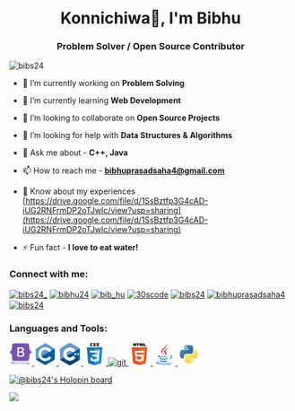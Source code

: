 <h1 align="center">Konnichiwa👋, I'm Bibhu</h1>
<h3 align="center">Problem Solver / Open Source Contributor</h3>

<p align="left"> <img src="https://komarev.com/ghpvc/?username=bibs24&label=Profile%20views&color=0e75b6&style=flat" alt="bibs24" /> </p>

- 🔭 I’m currently working on **Problem Solving**

- 🌱 I’m currently learning **Web Development**

- 👯 I’m looking to collaborate on **Open Source Projects**

- 🤝 I’m looking for help with **Data Structures & Algorithms**

- 💬 Ask me about - **C++, Java**

- 📫 How to reach me - **bibhuprasadsaha4@gmail.com**

- 📄 Know about my experiences [https://drive.google.com/file/d/1SsBztfp3G4cAD-iUG2RNFrmDP2oTJwIc/view?usp=sharing](https://drive.google.com/file/d/1SsBztfp3G4cAD-iUG2RNFrmDP2oTJwIc/view?usp=sharing)

- ⚡ Fun fact - **I love to eat water!**

<h3 align="left">Connect with me:</h3>
<p align="left">
<a href="https://twitter.com/bibs24_" target="blank"><img align="center" src="https://raw.githubusercontent.com/rahuldkjain/github-profile-readme-generator/master/src/images/icons/Social/twitter.svg" alt="bibs24_" height="30" width="40" /></a>
<a href="https://linkedin.com/in/bibhu24" target="blank"><img align="center" src="https://raw.githubusercontent.com/rahuldkjain/github-profile-readme-generator/master/src/images/icons/Social/linked-in-alt.svg" alt="bibhu24" height="30" width="40" /></a>
<a href="https://instagram.com/bib_hu" target="blank"><img align="center" src="https://raw.githubusercontent.com/rahuldkjain/github-profile-readme-generator/master/src/images/icons/Social/instagram.svg" alt="bib_hu" height="30" width="40" /></a>
<a href="https://www.youtube.com/c/30scode" target="blank"><img align="center" src="https://raw.githubusercontent.com/rahuldkjain/github-profile-readme-generator/master/src/images/icons/Social/youtube.svg" alt="30scode" height="30" width="40" /></a>
<a href="https://www.codechef.com/users/bibs24" target="blank"><img align="center" src="https://cdn.jsdelivr.net/npm/simple-icons@3.1.0/icons/codechef.svg" alt="bibs24" height="30" width="40" /></a>
<a href="https://www.hackerrank.com/bibhuprasadsaha4" target="blank"><img align="center" src="https://raw.githubusercontent.com/rahuldkjain/github-profile-readme-generator/master/src/images/icons/Social/hackerrank.svg" alt="bibhuprasadsaha4" height="30" width="40" /></a>
<a href="https://www.leetcode.com/bibs24" target="blank"><img align="center" src="https://raw.githubusercontent.com/rahuldkjain/github-profile-readme-generator/master/src/images/icons/Social/leet-code.svg" alt="bibs24" height="30" width="40" /></a>
</p>

<h3 align="left">Languages and Tools:</h3>
<p align="left"> <a href="https://getbootstrap.com" target="_blank" rel="noreferrer"> <img src="https://raw.githubusercontent.com/devicons/devicon/master/icons/bootstrap/bootstrap-plain-wordmark.svg" alt="bootstrap" width="40" height="40"/> </a> <a href="https://www.cprogramming.com/" target="_blank" rel="noreferrer"> <img src="https://raw.githubusercontent.com/devicons/devicon/master/icons/c/c-original.svg" alt="c" width="40" height="40"/> </a> <a href="https://www.w3schools.com/cpp/" target="_blank" rel="noreferrer"> <img src="https://raw.githubusercontent.com/devicons/devicon/master/icons/cplusplus/cplusplus-original.svg" alt="cplusplus" width="40" height="40"/> </a> <a href="https://www.w3schools.com/css/" target="_blank" rel="noreferrer"> <img src="https://raw.githubusercontent.com/devicons/devicon/master/icons/css3/css3-original-wordmark.svg" alt="css3" width="40" height="40"/> </a> <a href="https://git-scm.com/" target="_blank" rel="noreferrer"> <img src="https://www.vectorlogo.zone/logos/git-scm/git-scm-icon.svg" alt="git" width="40" height="40"/> </a> <a href="https://www.w3.org/html/" target="_blank" rel="noreferrer"> <img src="https://raw.githubusercontent.com/devicons/devicon/master/icons/html5/html5-original-wordmark.svg" alt="html5" width="40" height="40"/> </a> <a href="https://www.java.com" target="_blank" rel="noreferrer"> <img src="https://raw.githubusercontent.com/devicons/devicon/master/icons/java/java-original.svg" alt="java" width="40" height="40"/> </a> <a href="https://www.python.org" target="_blank" rel="noreferrer"> <img src="https://raw.githubusercontent.com/devicons/devicon/master/icons/python/python-original.svg" alt="python" width="40" height="40"/> </a> </p>


[![@bibs24's Holopin board](https://holopin.io/api/user/board?user=bibs24)](https://holopin.io/@bibs24)<br/>




![](https://github-readme-stats.vercel.app/api?username=bibs24&&show_icons=true&title_color=ffffff&icon_color=bb2acf&text_color=daf7dc&bg_color=191919)
